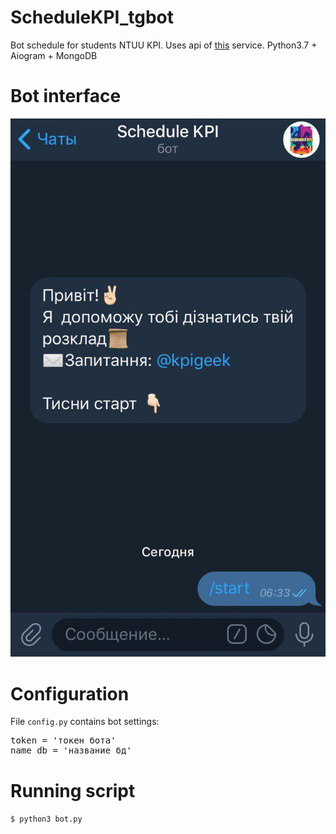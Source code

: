 # ScheduleKPI_tgbot
Bot schedule for students NTUU KPI.
Uses api of [this](https://rozklad.org.ua) service.
Python3.7 + Aiogram + MongoDB
# Bot interface
![Альтернативный текст](https://github.com/iantoshkai/ScheduleKPI_tgbot/blob/master/img/1.jpg)
# Configuration
File <code>config.py</code> contains bot settings:
<pre>token = 'токен бота'
name_db = 'название бд'</pre>
# Running script
<code>$ python3 bot.py</code>

